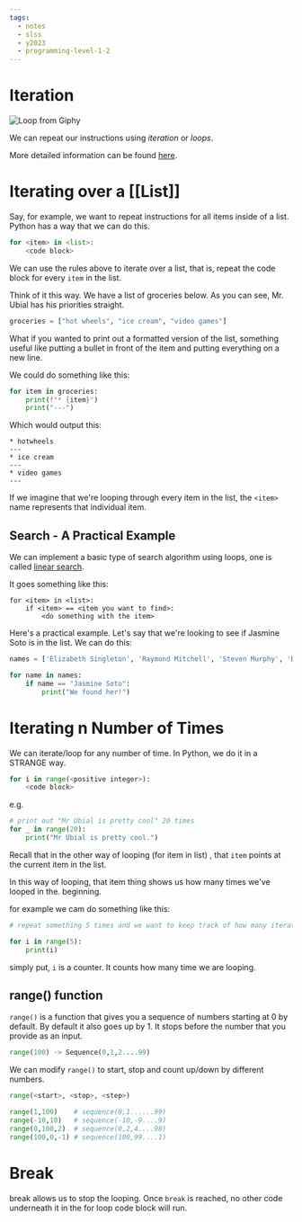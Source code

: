 ```yaml
---
tags:
  - notes
  - slss
  - y2023
  - programming-level-1-2
---
```

# Iteration

![Loop from Giphy](https://media1.giphy.com/media/6HsjDOBPwY1eIS6kE0/giphy.gif?cid=ecf05e47u4wu0hvl9m1juhmryx7t9tw7httc7qnwe9k8shyg&ep=v1_gifs_search&rid=giphy.gif&ct=g)

We can repeat our instructions using *iteration* or *loops*.

More detailed information can be found [here](https://runestone.academy/ns/books/published/thinkcspy/Strings/TraversalandtheforLoopByItem.html). 

# Iterating over a [[List]]

Say, for example, we want to repeat instructions for all items inside of a list. Python has a way that we can do this.

```python
for <item> in <list>:
	<code block>
```

We can use the rules above to iterate over a list, that is, repeat the code block for every `item` in the list.

Think of it this way. We have a list of groceries below. As you can see, Mr. Ubial has his priorities straight.

```python
groceries = ["hot wheels", "ice cream", "video games"]
```

What if you wanted to print out a formatted version of the list, something useful like putting a bullet in front of the item and putting everything on a new line.

We could do something like this:

```python
for item in groceries:
	print(f"* {item}")
	print("---")
```

Which would output this:

```console
* hotwheels
---
* ice cream
---
* video games
---
```

If we imagine that we're looping through every item in the list, the `<item>` name represents that individual item.
## Search - A Practical Example

We can implement a basic type of search algorithm using loops, one is called [linear search](https://en.wikipedia.org/wiki/Linear_search).

It goes something like this:

```pseudocodeish
for <item> in <list>:
	if <item> == <item you want to find>:
		<do something with the item>
```

Here's a practical example. Let's say that we're looking to see if Jasmine Soto is in the list. We can do this:

```python
names = ['Elizabeth Singleton', 'Raymond Mitchell', 'Steven Murphy', 'Daniel Terry', 'Glenn Fisher', 'Jasmine Soto', 'Deborah Hicks', 'Beverly Ryan', 'Jason Smith', 'Jason Washington']

for name in names:
	if name == "Jasmine Soto":
		print("We found her!")
```



# Iterating n Number of Times
We can iterate/loop for any number of time.
In Python, we do it in a STRANGE way.

```python
for i in range(<positive integer>):
	<code block>
```

e.g.

```python
# print out "Mr Ubial is pretty cool" 20 times
for _ in range(20):
	print("Mr Ubial is pretty cool.")
```

Recall that in the other way of looping (for item in list) , that `item` points at the current item in the list.

In this way of looping, that item thing shows us how many times we've looped in the. beginning.

for example we cam do something like this:
```python
# repeat something 5 times and we want to keep track of how many iterations we completed

for i in range(5):
	print(i)
```

simply put, `i` is a counter. It counts how many time we are looping.

## range() function
`range()` is a function that gives you a sequence of numbers starting at 0 by default. By default it also goes up by 1. It stops before the number that you provide as an input.

```python
range(100) -> Sequence(0,1,2....99)
```

We can modify `range()` to start, stop and count up/down  by different numbers.
```python
range(<start>, <stop>, <step>)
```

```python
range(1,100)    # sequence(0,1......99)
range(-10,10)   # sequence(-10,-9....9)
range(0,100,2)  # sequence(0,2,4....98)
range(100,0,-1) # sequence(100,99....1)
```
# Break
break allows us to stop the looping. Once `break` is reached, no other code underneath it in the for loop  code block will run.

